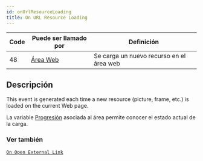 ```yaml
---
id: onUrlResourceLoading
title: On URL Resource Loading
---
```


| Code | Puede ser llamado por                       | Definición                               |
| ---- | ------------------------------------------- | ---------------------------------------- |
| 48   | [Área Web](FormObjects/webArea_overview.md) | Se carga un nuevo recurso en el área web |

## Descripción

This event is generated each time a new resource (picture, frame, etc.) is loaded on the current Web page.

La variable [Progresión](FormObjects/properties_WebArea.md#progression) asociada al área permite conocer el estado actual de la carga.

### Ver también

[`On Open External Link`](onOpenExternalLink.md)
